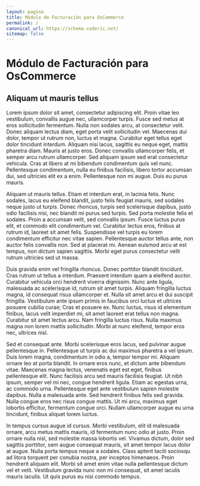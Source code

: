 ```yaml
---
layout: pagina
title: Módulo de Facturación para OsCommerce
permalink: /
canonical_url: https://schema.coderic.net/
sitemap: false
---
```

# Módulo de Facturación para OsCommerce
## Aliquam ut mauris tellus

Lorem ipsum dolor sit amet, consectetur adipiscing elit. Proin vitae leo vestibulum, convallis augue nec, ullamcorper turpis. Fusce sed metus at eros sollicitudin fermentum. Nulla non sodales arcu, at consectetur velit. Donec aliquam lectus diam, eget porta velit sollicitudin vel. Maecenas dui dolor, tempor ut rutrum non, luctus et magna. Curabitur eget tellus eget dolor tincidunt interdum. Aliquam nisi lacus, sagittis eu neque eget, mattis pharetra diam. Mauris at justo eros. Donec convallis ullamcorper felis, et semper arcu rutrum ullamcorper. Sed aliquam ipsum sed erat consectetur vehicula. Cras at libero at mi bibendum condimentum quis vel nunc. Pellentesque condimentum, nulla eu finibus facilisis, libero tortor accumsan dui, sed ultricies elit ex a enim. Pellentesque non mi augue. Duis eu purus mauris.

Aliquam ut mauris tellus. Etiam et interdum erat, in lacinia felis. Nunc sodales, lacus eu eleifend blandit, justo felis feugiat mauris, sed sodales neque justo ut turpis. Donec rhoncus, turpis sed scelerisque dapibus, justo odio facilisis nisi, nec blandit mi purus sed turpis. Sed porta molestie felis et sodales. Proin a accumsan velit, sed convallis ipsum. Fusce luctus purus elit, et commodo elit condimentum vel. Curabitur lectus eros, finibus at rutrum id, laoreet sit amet felis. Suspendisse vel turpis eu lorem condimentum efficitur nec vitae sapien. Pellentesque auctor tellus ante, non auctor felis convallis non. Sed at placerat mi. Aenean euismod arcu at est tempus, non dictum sapien sagittis. Morbi eget purus consectetur velit rutrum ultricies sed ut massa.

Duis gravida enim vel fringilla rhoncus. Donec porttitor blandit tincidunt. Cras rutrum ut tellus a interdum. Praesent interdum quam a eleifend auctor. Curabitur vehicula orci hendrerit viverra dignissim. Nunc ante ligula, malesuada ac scelerisque id, rutrum sit amet turpis. Aliquam fringilla luctus magna, id consequat risus ullamcorper et. Nulla sit amet arcu et dui suscipit fringilla. Vestibulum ante ipsum primis in faucibus orci luctus et ultrices posuere cubilia curae; Cras et posuere ex. Nunc luctus, risus id elementum finibus, lacus velit imperdiet mi, sit amet laoreet erat tellus non magna. Curabitur sit amet lectus arcu. Nam fringilla luctus risus. Nulla maximus magna non lorem mattis sollicitudin. Morbi at nunc eleifend, tempor eros nec, ultrices nisl.

Sed et consequat ante. Morbi scelerisque eros lacus, sed pulvinar augue pellentesque in. Pellentesque ut turpis ac dui maximus pharetra a vel ipsum. Duis lorem magna, condimentum in odio a, tempor tempor mi. Aliquam ornare leo at porta blandit. In ornare eros nunc, et dictum ante bibendum vitae. Maecenas magna lectus, venenatis eget est eget, finibus pellentesque elit. Nunc facilisis arcu sed mauris facilisis feugiat. Ut nibh ipsum, semper vel mi nec, congue hendrerit ligula. Etiam ac egestas urna, ac commodo urna. Pellentesque eget ante vestibulum sapien molestie dapibus. Nulla a malesuada ante. Sed hendrerit finibus felis sed gravida. Nulla congue eros nec risus congue mattis. Ut mi arcu, maximus eget lobortis efficitur, fermentum congue orci. Nullam ullamcorper augue eu urna tincidunt, finibus aliquet lorem luctus.

In tempus cursus augue id cursus. Morbi vestibulum, elit id malesuada ornare, arcu metus mattis mauris, id fermentum nunc odio at justo. Proin ornare nulla nisl, sed molestie massa lobortis vel. Vivamus dictum, dolor sed sagittis porttitor, sem augue consequat mauris, sit amet tempor lacus dolor at augue. Nulla porta tempus neque a sodales. Class aptent taciti sociosqu ad litora torquent per conubia nostra, per inceptos himenaeos. Proin hendrerit aliquam elit. Morbi sit amet enim vitae nulla pellentesque dictum vel et velit. Vestibulum gravida nunc non mi consequat, sit amet iaculis mauris iaculis. Ut quis purus eu nisi commodo tempus.
